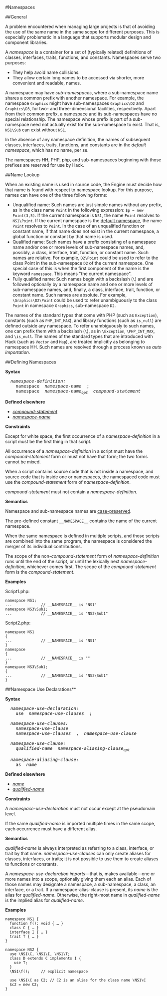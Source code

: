 #Namespaces

##General

A problem encountered when managing large projects is that of avoiding
the use of the same name in the same scope for different purposes. This
is especially problematic in a language that supports modular design and
component libraries.

A *namespace* is a container for a set of (typically related)
definitions of classes, interfaces, traits, functions, and constants.
Namespaces serve two purposes:

* They help avoid name collisions.
* They allow certain long names to be accessed via shorter, more convenient and readable, names.

A namespace may have *sub-namespaces*, where a sub-namespace name shares
a common prefix with another namespace. For example, the namespace
`Graphics` might have sub-namespaces `Graphics\D2` and `Graphics\D3`, for
two- and three-dimensional facilities, respectively. Apart from their
common prefix, a namespace and its sub-namespaces have no special
relationship. The namespace whose prefix is part of a sub-namespace need
not actually exist for the sub-namespace to exist. That is, `NS1\Sub` can
exist without `NS1`.

In the absence of any namespace definition, the names of subsequent
classes, interfaces, traits, functions, and constants are in the
*default namespace*, which has no name, per se.

The namespaces HH, PHP, php, and sub-namespaces beginning with those
prefixes are reserved for use by Hack.

##Name Lookup

When an existing name is used in source code, the Engine must decide
how that name is found with respect to namespace lookup. For this
purpose, names can have one of the three following forms:

* Unqualified name: Such names are just simple names without any prefix, as in the class name `Point` in the following expression: `$p = new Point(3,5)`. If the current namespace is `NS1`, the name `Point` resolves to `NS1\Point`. If the current namespace is the [default namespace](20-namespaces.md#general), the name `Point` resolves to `Point`. In the case of an unqualified function or constant name, if that name does not exist in the current namespace, a global function or constant by that name is used.
* Qualified name: Such names have a prefix consisting of a namespace name and/or one or more levels of sub-namespace names, and, possibly, a class, interface, trait, function, or constant name. Such names are relative. For example, `D2\Point` could be used to refer to the class Point in the sub-namespace `D2` of the current namespace. One special case of this is when the first component of the name is the keyword `namespace`. This means "the current namespace".
* Fully qualified name: Such names begin with a backslash (`\`) and are followed optionally by a namespace name and one or more levels of sub-namespace names, and, finally, a class, interface, trait, function, or constant name. Such names are absolute. For example, `\Graphics\D2\Point` could be used to refer unambiguously to the class `Point` in namespace `Graphics`, sub-namespace `D2`.
   
The names of the standard types that come with PHP (such as `Exception`), constants (such as
`PHP_INT_MAX`), and library functions (such as `is_null`) are defined outside
any namespace. To refer unambiguously to such names, one can prefix them
with a backslash (`\`), as in `\Exception`, `\PHP_INT_MAX`, and `\is_null`. The names of the standard types that are introduced with Hack (such as `Vector` and `Map`), are treated implicitly as belonging to namespace HH. Such names are resolved through a process known as *auto importation*.

##Defining Namespaces

**Syntax**

<pre>
  <i>namespace-definition:</i>
    namespace  <i>namespace-name</i>  ;
    namespace  <i>namespace-name<sub>opt</sub>  compound-statement</i>
</pre>

**Defined elsewhere**

* [*compound-statement*](11-statements.md#compound-statements)
* [*namespace-name*](09-lexical-structure.md#names)

**Constraints**

Except for white space, the
first occurrence of a *namespace-definition* in a script must be the
first thing in that script.

All occurrence of a *namespace-definition* in a script must have the
*compound-statement* form or must not have that form; the two forms
cannot be mixed.

When a script contains source code that is not inside a namespace, and
source code that is inside one or namespaces, the namespaced code must
use the *compound-statement* form of *namespace-definition*.

*compound-statement* must not contain a *namespace-definition*.

**Semantics**

Namespace and sub-namespace names are [case-preserved](03-terms-and-definitions.md).

The pre-defined constant [`__NAMESPACE__`](06-constants.md#context-dependent-constants) contains the name of
the current namespace.

When the same namespace is defined in multiple scripts, and those
scripts are combined into the same program, the namespace is considered
the merger of its individual contributions.

The scope of the non-*compound-statement* form of *namespace-definition*
runs until the end of the script, or until the lexically next
*namespace-definition*, whichever comes first. The scope of the
*compound-statement* form is the *compound-statement*.

**Examples**

Script1.php:
```Hack
namespace NS1;
...				// __NAMESPACE__ is "NS1"
namespace NS3\Sub1;
...				// __NAMESPACE__ is "NS3\Sub1"
```

Script2.php:
```Hack
namespace NS1
{
...				// __NAMESPACE__ is "NS1"
}
namespace
{
...				// __NAMESPACE__ is ""
}
namespace NS3\Sub1;
{
...				// __NAMESPACE__ is "NS3\Sub1"
}
```

##Namespace Use Declarations**

**Syntax**

<pre>
  <i>namespace-use-declaration:</i>
    use  <i>namespace-use-clauses</i>  ;

  <i>namespace-use-clauses:</i>
    <i>namespace-use-clause</i>
    <i>namespace-use-clauses</i>  ,  <i>namespace-use-clause</i>

  <i>namespace-use-clause:</i>
    <i>qualified-name  namespace-aliasing-clause<sub>opt</sub></i>

  <i>namespace-aliasing-clause:</i>
    as  <i>name</i>
</pre>

**Defined elsewhere**

* [*name*](09-lexical-structure.md#names)
* [*qualified-name*](09-lexical-structure.md#names)

**Constraints**

A *namespace-use-declaration* must not occur except at the pseudomain
level.

If the same *qualified-name* is imported multiple times in the same
scope, each occurrence must have a different alias.

**Semantics**

*qualified-name* is always interpreted as referring to a class,
interface, or trait by that name. *namespace-use-clauses* can only
create aliases for classes, interfaces, or traits; it is not possible to
use them to create aliases to functions or constants.

A *namespace-use-declaration* *imports*—that is, makes available—one or
more names into a scope, optionally giving them each an alias. Each of
those names may designate a namespace, a sub-namespace, a class, an
interface, or a trait. If a namespace-alias-clause is present, its
*name* is the alias for *qualified-name*. Otherwise, the right-most name
in *qualified-name* is the implied alias for *qualified-name*.

**Examples**

```Hack
namespace NS1 {
  function f(): void { … }
  class C { … }
  interface I { … }
  trait T { … }
}

namespace NS2 {
  use \NS1\C, \NS1\I, \NS1\T;
  class D extends C implements I {
    use T;
  }
  \NS1\f();     // explicit namespace

  use \NS1\C as C2; // C2 is an alias for the class name \NS1\C
  $c2 = new C2;
}
```

